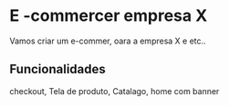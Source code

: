 # E -commercer empresa X

Vamos criar um e-commer, oara a empresa X  e etc..

## Funcionalidades


checkout, Tela de produto, Catalago, home com banner
